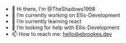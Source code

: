 
- 👋 Hi there, I'm @TheShadows1998
- 🔭 I’m currently working on Ellis-Development
- 🌱 I’m currently learning react 
- 🤔 I’m looking for help with Ellis-Development 
- 📫 How to reach me: hello@ebrookes.dev    
